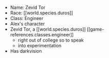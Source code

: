 
- Name: Zevid Tor
- Race: [[world.species.duros]]
- Class: Engineer
- Alex's character
- Zevid Tor, a [[world.species.duros]] [[game-references.classes.engineer]]
  - right out of college so to speak
  - into experimentation
- Has darkvision

